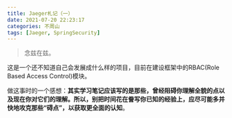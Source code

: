 ```yaml
---
title: Jaeger札记（一）
date: 2021-07-20 22:23:17
categories: 不周山
tags: [Jaeger, SpringSecurity]
---
```


> 念兹在兹。

这是一个还不知道自己会发展成什么样的项目，目前在建设框架中的RBAC(Role Based Access Control)模块。

<!--more-->

做这事时的一个感想：__其实学习笔记应该写的是那些，曾经阻碍你理解全貌的点以及现在你对它们的理解。所以，别把时间花在誊写你已知的经验上，应尽可能多并快地攻克那些“碍点”，以获取更全面的认知__。
